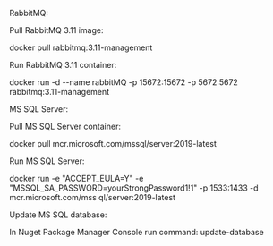 RabbitMQ:

Pull RabbitMQ 3.11 image:

docker pull rabbitmq:3.11-management

Run RabbitMQ 3.11 container:

docker run -d --name rabbitMQ -p 15672:15672 -p 5672:5672 rabbitmq:3.11-management



MS SQL Server:

Pull MS SQL Server container:

docker pull mcr.microsoft.com/mssql/server:2019-latest

Run MS SQL Server:

docker run -e "ACCEPT_EULA=Y" -e "MSSQL_SA_PASSWORD=yourStrongPassword1!1" -p 1533:1433 -d mcr.microsoft.com/mss
ql/server:2019-latest

Update MS SQL database:

In Nuget Package Manager Console run command: 
update-database
